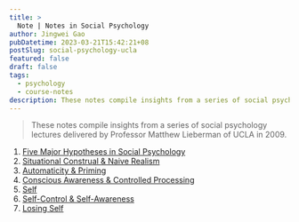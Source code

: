 ```yaml
---
title: >
  Note | Notes in Social Psychology
author: Jingwei Gao
pubDatetime: 2023-03-21T15:42:21+08
postSlug: social-psychology-ucla
featured: false
draft: false
tags:
  - psychology
  - course-notes
description: These notes compile insights from a series of social psychology lectures delivered by Professor Matthew Lieberman of UCLA in 2009.
---
```


> These notes compile insights from a series of social psychology lectures delivered by Professor Matthew Lieberman of UCLA in 2009.

1. [Five Major Hypotheses in Social Psychology](https://cranegao.notion.site/Five-Major-Hypotheses-in-Social-Psychology-a608b48a47df4b33844e1e3b780eb00c?pvs=4)
2. [Situational Construal & Naive Realism](https://cranegao.notion.site/Situational-Construal-Naive-Realism-da7a865101fe4433a4807524d1d6d659?pvs=4)
3. [Automaticity & Priming](https://cranegao.notion.site/Automaticity-Priming-5c60c6ab332d4a2a9564e18b0abc6251?pvs=4)
4. [Conscious Awareness & Controlled Processing](https://cranegao.notion.site/Conscious-Awareness-Controlled-Processing-f313e8f284864ba494a714a2b26af440?pvs=4)
5. [Self](https://cranegao.notion.site/Self-5eec222cef8f4fc4a5721dd663df534b?pvs=4)
6. [Self-Control & Self-Awareness](https://cranegao.notion.site/Self-Control-Self-Awareness-4cd87920c59e407c87027b3ca8d5cd5f?pvs=4)
7. [Losing Self]()
